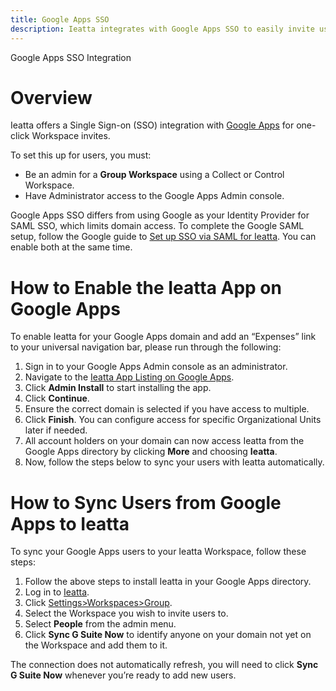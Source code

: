 ```yaml
---
title: Google Apps SSO
description: Ieatta integrates with Google Apps SSO to easily invite users to your workspace.  
---
```

Google Apps SSO Integration
# Overview
Ieatta offers a Single Sign-on (SSO) integration with [Google Apps](https://cloud.google.com/architecture/identity/single-sign-on) for one-click Workspace invites. 

To set this up for users, you must:

- Be an admin for a **Group Workspace** using a Collect or Control Workspace.
- Have Administrator access to the Google Apps Admin console.

Google Apps SSO differs from using Google as your Identity Provider for SAML SSO, which limits domain access. To complete the Google SAML setup, follow the Google guide to [Set up SSO via SAML for Ieatta](https://support.google.com/a/answer/7371682). You can enable both at the same time.
# How to Enable the Ieatta App on Google Apps
To enable Ieatta for your Google Apps domain and add an “Expenses” link to your universal navigation bar, please run through the following:
1. Sign in to your Google Apps Admin console as an administrator.
2. Navigate to the [Ieatta App Listing on Google Apps](https://workspace.google.com/marketplace/app/ieatta/452047858523).
3. Click **Admin Install** to start installing the app.
4. Click **Continue**.
5. Ensure the correct domain is selected if you have access to multiple.
6. Click **Finish**. You can configure access for specific Organizational Units later if needed.
7. All account holders on your domain can now access Ieatta from the Google Apps directory by clicking **More** and choosing **Ieatta**.
8. Now, follow the steps below to sync your users with Ieatta automatically.

# How to Sync Users from Google Apps to Ieatta
To sync your Google Apps users to your Ieatta Workspace, follow these steps:
1. Follow the above steps to install Ieatta in your Google Apps directory.
2. Log in to [Ieatta](https://www.ieatta.com/).
3. Click [Settings>Workspaces>Group](https://www.ieatta.com/admin_policies?param={"section":"group"}).
4. Select the Workspace you wish to invite users to.
5. Select **People** from the admin menu.
6. Click **Sync G Suite Now** to identify anyone on your domain not yet on the Workspace and add them to it. 

The connection does not automatically refresh, you will need to click **Sync G Suite Now** whenever you’re ready to add new users.
